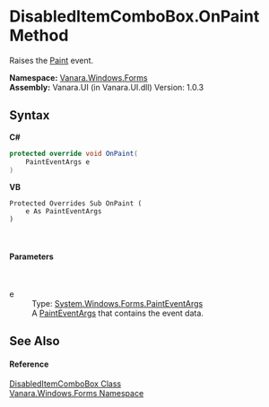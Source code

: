 # DisabledItemComboBox.OnPaint Method 
 

Raises the <a href="http://msdn2.microsoft.com/en-us/library/02745s21" target="_blank">Paint</a> event.

**Namespace:**&nbsp;<a href="c580cf52-4028-70db-28d0-f9b1abc03861">Vanara.Windows.Forms</a><br />**Assembly:**&nbsp;Vanara.UI (in Vanara.UI.dll) Version: 1.0.3

## Syntax

**C#**<br />
``` C#
protected override void OnPaint(
	PaintEventArgs e
)
```

**VB**<br />
``` VB
Protected Overrides Sub OnPaint ( 
	e As PaintEventArgs
)
```

<br />

#### Parameters
&nbsp;<dl><dt>e</dt><dd>Type: <a href="http://msdn2.microsoft.com/en-us/library/1yfbfys7" target="_blank">System.Windows.Forms.PaintEventArgs</a><br />A <a href="http://msdn2.microsoft.com/en-us/library/1yfbfys7" target="_blank">PaintEventArgs</a> that contains the event data.</dd></dl>

## See Also


#### Reference
<a href="521702b9-31d8-a11e-8366-a1cc513c66e3">DisabledItemComboBox Class</a><br /><a href="c580cf52-4028-70db-28d0-f9b1abc03861">Vanara.Windows.Forms Namespace</a><br />